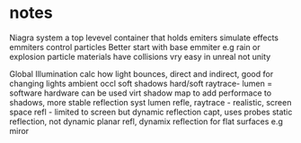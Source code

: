 # notes

Niagra system a top levevel container that holds emiters
simulate effects
emmiters control particles 
Better start with base emmiter e.g rain or explosion
particle materials 
have collisions vry easy in unreal not unity


Global Illumination calc how light bounces, direct and indirect, good for changing lights
ambient occl soft shadows
hard/soft raytrace- lumen = software hardware can be used 
virt shadow map to add performace to shadows, more stable
reflection syst lumen refle, raytrace - realistic, screen space refl - limited to screen but dynamic
reflection capt, uses probes static reflection, not dynamic
planar refl, dynamix reflection for flat surfaces e.g miror
